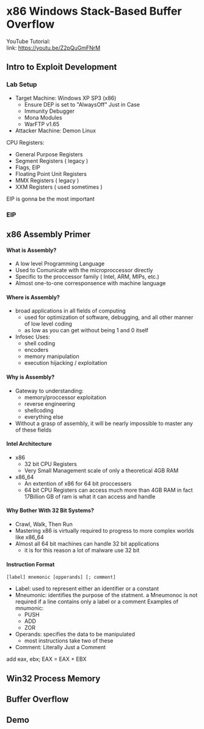 # x86 Windows Stack-Based Buffer Overflow

YouTube Tutorial: 
<br />
link: https://youtu.be/Z2pQuGmFNrM

## Intro to Exploit Development

### Lab Setup 

* Target Machine: Windows XP SP3 (x86)
     * Ensure DEP is set to "AlwaysOff" Just in Case
     * Immunity Debugger
     * Mona Modules
     * WarFTP v1.65
* Attacker Machine: Demon Linux 

CPU Registers: 

* General Purpose Registers 
* Segment Registers ( legacy )
* Flags, EIP
* Floating Point Unit Registers
* MMX Registers ( legacy )
* XXM Registers ( used sometimes )

EIP is gonna be the most important


### EIP 


## x86 Assembly Primer

#### What is Assembly? 

* A low level Programming Language 
* Used to Comunicate with the microproccessor directly
* Specific to the proccessor family ( Intel, ARM, MIPs, etc.)
* Almost one-to-one corresponsence with machine language 


#### Where is Assembly? 

* broad applications in all fields of computing
     * used for optimization of software, debugging, and all other manner of low level coding
     * as low as you can get without being 1 and 0 itself
* Infosec Uses: 
     * shell coding 
     * encoders 
     * memory manipulation 
     * execution hijacking / exploitation 


#### Why is Assembly? 

* Gateway to understanding: 
     * memory/proccessor exploitation 
     * reverse engineering
     * shellcoding
     * everything else 
* Without a grasp of assembly, it will be nearly impossible to master any of these fields

#### Intel Architecture

* x86 
     * 32 bit CPU Registers
     * Very Small Management scale of only a theoretical 4GB RAM
* x86_64
     * An extention of x86 for 64 bit proccessers
     * 64 bit CPU Registers can access much more than 4GB RAM in fact 17Billion GB of ram is what it can access and handle 


#### Why Bother With 32 Bit Systems? 

* Crawl, Walk, Then Run 
* Mastering x86 is virtually required to progress to more complex worlds like x86_64
* Almost all 64 bit machines can handle 32 bit applications
     * it is for this reason a lot of malware use 32 bit

#### Instruction Format

``
[label] mnemonic [opperands] [; comment] 
``

* Label: used to represent either an identifier or a constant 
* Mneumonic: identifies the purpose of the statment. a Mneumonoc is not required if a line contains only a label or a comment 
     Examples of mnumonic: 
     * PUSH 
     * ADD 
     * ZOR 
* Operands: specifies the data to be manipulated
     * most instructions take two of these 
* Comment: Literally Just a Comment 

add eax, ebx; EAX = EAX + EBX 




## Win32 Process Memory 

## Buffer Overflow 

## Demo 
